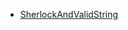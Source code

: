 - [SherlockAndValidString](https://www.hackerrank.com/challenges/sherlock-and-valid-string/problem)
